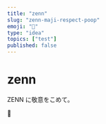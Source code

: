 ```yaml
---
title: "zenn"
slug: "zenn-maji-respect-poop"
emoji: "💩"
type: "idea"
topics: ["test"]
published: false
---
```


# zenn

ZENN に敬意をこめて。

💩
